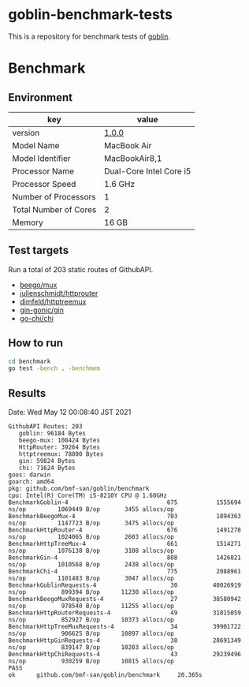 # goblin-benchmark-tests
This is a repository for benchmark tests of [goblin](https://github.com/bmf-san/goblin).

# Benchmark
## Environment
|          key          |                             value                             |
| --------------------- | ------------------------------------------------------------- |
| version               | [1.0.0](https://github.com/bmf-san/goblin/releases/tag/1.0.0) |
| Model Name            | MacBook Air                                                   |
| Model Identifier      | MacBookAir8,1                                                 |
| Processor Name        | Dual-Core Intel Core i5                                       |
| Processor Speed       | 1.6 GHz                                                       |
| Number of Processors  | 1                                                             |
| Total Number of Cores | 2                                                             |
| Memory                | 16 GB                                                         |

## Test targets
Run a total of 203 static routes of GithubAPI.

- [beego/mux](https://github.com/beego/mux)
- [julienschmidt/httprouter](https://github.com/julienschmidt/httprouter)
- [dimfeld/httptreemux](https://github.com/dimfeld/httptreemux)
- [gin-gonic/gin](https://github.com/gin-gonic/gin)
- [go-chi/chi](https://github.com/go-chi/chi)

## How to run
```sh
cd benchmark
go test -bench . -benchmem
```

## Results
Date: Wed May 12 00:08:40 JST 2021

```
GithubAPI Routes: 203
   goblin: 96184 Bytes
   beego-mux: 108424 Bytes
   HttpRouter: 39264 Bytes
   httptreemux: 78800 Bytes
   gin: 59824 Bytes
   chi: 71624 Bytes
goos: darwin
goarch: amd64
pkg: github.com/bmf-san/goblin/benchmark
cpu: Intel(R) Core(TM) i5-8210Y CPU @ 1.60GHz
BenchmarkGoblin-4                            675           1555694 ns/op         1069449 B/op       3455 allocs/op
BenchmarkBeegoMux-4                          703           1894363 ns/op         1147723 B/op       3475 allocs/op
BenchmarkHttpRouter-4                        676           1491278 ns/op         1024065 B/op       2603 allocs/op
BenchmarkHttpTreeMux-4                       661           1514271 ns/op         1076138 B/op       3108 allocs/op
BenchmarkGin-4                               808           1426821 ns/op         1010568 B/op       2438 allocs/op
BenchmarkChi-4                               775           2088961 ns/op         1101483 B/op       3047 allocs/op
BenchmarkGoblinRequests-4                     30          40026919 ns/op          899394 B/op      11230 allocs/op
BenchmarkBeegoMuxRequests-4                   27          38580942 ns/op          978540 B/op      11255 allocs/op
BenchmarkHttpRouterRequests-4                 49          31815059 ns/op          852927 B/op      10373 allocs/op
BenchmarkHttpTreeMuxRequests-4                34          39901722 ns/op          906625 B/op      10897 allocs/op
BenchmarkHttpGinRequests-4                    38          28691349 ns/op          839147 B/op      10203 allocs/op
BenchmarkHttpChiRequests-4                    43          29239496 ns/op          930259 B/op      10815 allocs/op
PASS
ok      github.com/bmf-san/goblin/benchmark     20.365s
```
